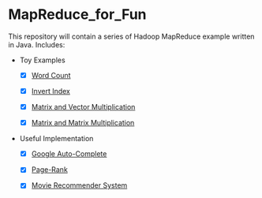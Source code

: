 # MapReduce_for_Fun

This repository will contain a series of Hadoop MapReduce example written in Java. Includes:

+ Toy Examples
    - [x] [Word Count](https://github.com/JifuZhao/Hadoop/tree/master/WordCount)

    - [x] [Invert Index](https://github.com/JifuZhao/Hadoop/tree/master/InvertedIndex)

    - [x] [Matrix and Vector Multiplication](https://github.com/JifuZhao/Hadoop/tree/master/MatrixVectorMultiplication)

    - [x] [Matrix and Matrix Multiplication](https://github.com/JifuZhao/Hadoop/tree/master/MatrixMatrixMultiplication)

+ Useful Implementation
    - [x] [Google Auto-Complete](https://github.com/JifuZhao/Hadoop/tree/master/Google-Auto-Complete)

    - [x] [Page-Rank](https://github.com/JifuZhao/Hadoop/tree/master/Page-Rank)

    - [x] [Movie Recommender System](https://github.com/JifuZhao/Hadoop/tree/master/Recommender-System)
